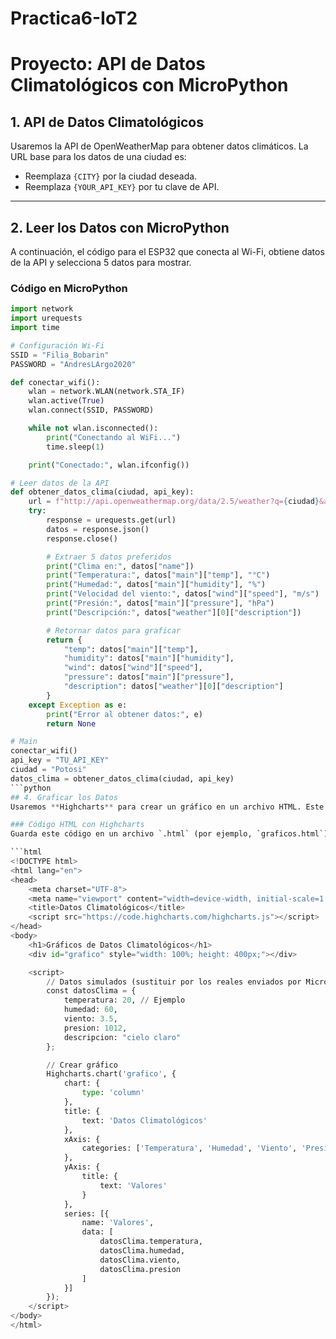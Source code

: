 # Practica6-IoT2
# Proyecto: API de Datos Climatológicos con MicroPython

## 1. API de Datos Climatológicos
Usaremos la API de OpenWeatherMap para obtener datos climáticos. La URL base para los datos de una ciudad es:


- Reemplaza `{CITY}` por la ciudad deseada.
- Reemplaza `{YOUR_API_KEY}` por tu clave de API.

---

## 2. Leer los Datos con MicroPython
A continuación, el código para el ESP32 que conecta al Wi-Fi, obtiene datos de la API y selecciona 5 datos para mostrar.

### Código en MicroPython
```python
import network
import urequests
import time

# Configuración Wi-Fi
SSID = "Filia_Bobarin"
PASSWORD = "AndresLArgo2020"

def conectar_wifi():
    wlan = network.WLAN(network.STA_IF)
    wlan.active(True)
    wlan.connect(SSID, PASSWORD)

    while not wlan.isconnected():
        print("Conectando al WiFi...")
        time.sleep(1)

    print("Conectado:", wlan.ifconfig())

# Leer datos de la API
def obtener_datos_clima(ciudad, api_key):
    url = f"http://api.openweathermap.org/data/2.5/weather?q={ciudad}&appid={api_key}&units=metric"
    try:
        response = urequests.get(url)
        datos = response.json()
        response.close()

        # Extraer 5 datos preferidos
        print("Clima en:", datos["name"])
        print("Temperatura:", datos["main"]["temp"], "°C")
        print("Humedad:", datos["main"]["humidity"], "%")
        print("Velocidad del viento:", datos["wind"]["speed"], "m/s")
        print("Presión:", datos["main"]["pressure"], "hPa")
        print("Descripción:", datos["weather"][0]["description"])

        # Retornar datos para graficar
        return {
            "temp": datos["main"]["temp"],
            "humidity": datos["main"]["humidity"],
            "wind": datos["wind"]["speed"],
            "pressure": datos["main"]["pressure"],
            "description": datos["weather"][0]["description"]
        }
    except Exception as e:
        print("Error al obtener datos:", e)
        return None

# Main
conectar_wifi()
api_key = "TU_API_KEY"
ciudad = "Potosi"
datos_clima = obtener_datos_clima(ciudad, api_key)
```python
## 4. Graficar los Datos
Usaremos **Highcharts** para crear un gráfico en un archivo HTML. Este archivo mostrará los datos enviados.

### Código HTML con Highcharts
Guarda este código en un archivo `.html` (por ejemplo, `graficos.html`).

```html
<!DOCTYPE html>
<html lang="en">
<head>
    <meta charset="UTF-8">
    <meta name="viewport" content="width=device-width, initial-scale=1.0">
    <title>Datos Climatológicos</title>
    <script src="https://code.highcharts.com/highcharts.js"></script>
</head>
<body>
    <h1>Gráficos de Datos Climatológicos</h1>
    <div id="grafico" style="width: 100%; height: 400px;"></div>

    <script>
        // Datos simulados (sustituir por los reales enviados por MicroPython)
        const datosClima = {
            temperatura: 20, // Ejemplo
            humedad: 60,
            viento: 3.5,
            presion: 1012,
            descripcion: "cielo claro"
        };

        // Crear gráfico
        Highcharts.chart('grafico', {
            chart: {
                type: 'column'
            },
            title: {
                text: 'Datos Climatológicos'
            },
            xAxis: {
                categories: ['Temperatura', 'Humedad', 'Viento', 'Presión']
            },
            yAxis: {
                title: {
                    text: 'Valores'
                }
            },
            series: [{
                name: 'Valores',
                data: [
                    datosClima.temperatura,
                    datosClima.humedad,
                    datosClima.viento,
                    datosClima.presion
                ]
            }]
        });
    </script>
</body>
</html>
